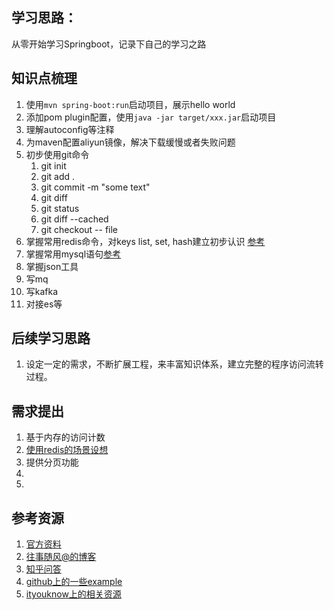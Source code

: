 ## 学习思路：
从零开始学习Springboot，记录下自己的学习之路

## 知识点梳理
1. 使用`mvn spring-boot:run`启动项目，展示hello world
1. 添加pom plugin配置，使用`java -jar target/xxx.jar`启动项目
2. 理解autoconfig等注释
3. 为maven配置aliyun镜像，解决下载缓慢或者失败问题
4. 初步使用git命令 
    1. git init
    2. git add .
    3. git commit -m "some text"
    4. git diff
    5. git status 
    6. git diff --cached
    7. git checkout -- file
5. 掌握常用redis命令，对keys list, set, hash建立初步认识 [参考](http://www.runoob.com/redis/redis-tutorial.html)
6. 掌握常用mysql语句[参考](http://www.runoob.com/mysql/mysql-tutorial.html)
7. 掌握json工具
8. 写mq
9. 写kafka
10. 对接es等

## 后续学习思路
1. 设定一定的需求，不断扩展工程，来丰富知识体系，建立完整的程序访问流转过程。

## 需求提出
1. 基于内存的访问计数
2. [使用redis的场景设想](./docs/redis.md)
3. 提供分页功能
4. 
5. 

## 参考资源
1. [官方资料](https://spring.io/guides/gs/accessing-data-mysql/)
2. [往事随风@的博客](https://blog.csdn.net/lxh18682851338)
3. [知乎问答](https://www.zhihu.com/question/22021742/answer/43253452)
4. [github上的一些example](https://github.com/ityouknow/spring-boot-examples )
5. [ityouknow上的相关资源](http://www.ityouknow.com/springboot/2018/03/05/spring-boot-open-source.html)

